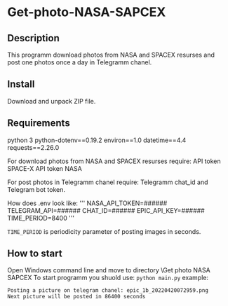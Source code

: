 # Get-photo-NASA-SAPCEX

## Description
This programm download photos from NASA and SPACEX resurses and post one photos once a day in Telegramm chanel.

## Install
Download and unpack ZIP file.

## Requirements
python 3
python-dotenv==0.19.2
environ==1.0
datetime==4.4
requests==2.26.0

For download photos from NASA and SPACEX resurses require:
API token SPACE-X
API token NASA

For post photos in Telegramm chanel require:
Telegramm chat_id and Telegram bot token.

How does .env look like:
'''
NASA_API_TOKEN=######
TELEGRAM_API=######
CHAT_ID=######
EPIC_API_KEY=######
TIME_PERIOD=8400
'''

`TIME_PERIOD` is periodicity parameter of posting images in seconds.



## How to start
Open Windows command line and move to directory \Get photo NASA SAPCEX
To start programm you shuold use: `python main.py`
example:
```\Get photo NASA SAPCEX>python main.py
Posting a picture on telegram chanel: epic_1b_20220420072959.png
Next picture will be posted in 86400 seconds
```